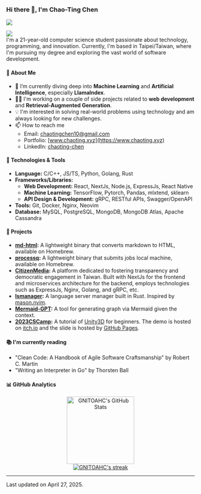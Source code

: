 ### Hi there 👋, I'm Chao-Ting Chen

<p align="left">
 <img src="https://readme-typing-svg.herokuapp.com/?lines=Welcome+to+my+GitHub+Profile!&center=true&width=360&height=30" />
</p>

![](https://komarev.com/ghpvc/?username=gnitoahc) <br />
I'm a 21-year-old computer science student passionate about technology, programming, and innovation. Currently, I'm based in Taipei/Taiwan, where I'm pursuing my degree and exploring the vast world of software development.

#### 📘 About Me

- 🌱 I’m currently diving deep into **Machine Learning** and **Artificial Intelligence**, especially **LlamaIndex**.
- 👨‍💻 I'm working on a couple of side projects related to **web development** and **Retrieval-Augmented Generation**.
- 💡 I'm interested in solving real-world problems using technology and am always looking for new challenges.
- 📫 How to reach me
  - Email: [chaotingchen10@gmail.com](mailto:chaotingchen10@gmail.com)
  - Portfolio: [www.chaoting.xyz](https://www.chaoting.xyz)
  - LinkedIn: [chaoting-chen](https://www.linkedin.com/in/chaoting-chen)

#### 🔧 Technologies & Tools

- **Language:** C/C++, JS/TS, Python, Golang, Rust
- **Frameworks/Libraries:**
  - **Web Development:** React, NextJs, Node.js, ExpressJs, React Native
  - **Machine Learning:** TensorFlow, Pytorch, Pandas, mlxtend, sklearn
  - **API Design & Development:** gRPC, RESTful APIs, Swagger/OpenAPI
- **Tools:** Git, Docker, Nginx, Neovim
- **Database:** MySQL, PostgreSQL, MongoDB, MongoDB Atlas, Apache Cassandra

#### 🌟 Projects

- **[md-html](https://github.com/GNITOAHC/md-html):** A lightweight binary that converts markdown to HTML, available on Homebrew.
- **[processq](https://github.com/GNITOAHC/processq):** A lightweight binary that submits jobs local machine, available on Homebrew.
- **[CitizenMedia](https://github.com/citizenmedia-tw/):** A platform dedicated to fostering transparency and democratic engagement in Taiwan. Built with NextJs for the frontend and microservices architecture for the backend, employs technologies such as ExpressJs, Nginx, Golang, and gRPC, etc.
- **[lsmanager](https://github.com/GNITOAHC/lsmanager):** A language server manager built in Rust. Inspired by [mason.nvim](https://github.com/williamboman/mason.nvim).
- **[Mermaid-GPT](https://github.com/GNITOAHC/mermaid-gpt):** A tool for generating graph via Mermaid given the context.
- **[2023CSCamp](https://github.com/GNITOAHC/2023CSCamp):** A tutorial of [Unity3D](https://unity.com/) for beginners. The demo is hosted on [itch.io](https://chaoting.itch.io/2023cscamp) and the slide is hosted by [GitHub Pages](https://gnitoahc.github.io/2023CSCamp/).

#### 📚 I'm currently reading

- "Clean Code: A Handbook of Agile Software Craftsmanship" by Robert C. Martin
- "Writing an Interpreter in Go" by Thorsten Ball

#### 📊 GitHub Analytics

<p align="center">
  <a href="https://github.com/gnitoahc/">
    <img height="180em" src="https://github-readme-stats.vercel.app/api?username=gnitoahc&show_icons=true&theme=github_dark_dimmed" alt="GNITOAHC's GitHub Stats" />
  </a>
  <br />
  <a href="https://github.com/gnitoahc/">
    <img src="https://github-readme-streak-stats.herokuapp.com/?user=gnitoahc&theme=github_dark_dimmed" alt="GNITOAHC's streak" />
  </a>
  <br />
</p>

---

Last updated on April 27, 2025.
